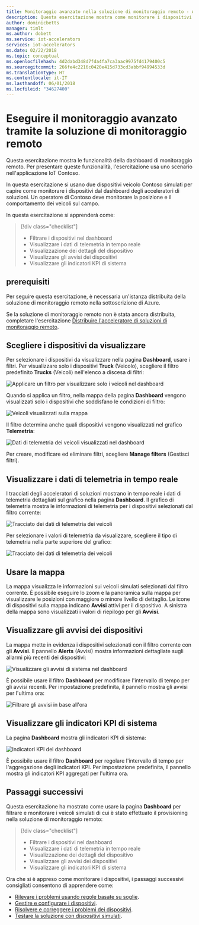 ```yaml
---
title: Monitoraggio avanzato nella soluzione di monitoraggio remoto - Azure | Microsoft Docs
description: Questa esercitazione mostra come monitorare i dispositivi con il dashboard della soluzione di monitoraggio remoto.
author: dominicbetts
manager: timlt
ms.author: dobett
ms.service: iot-accelerators
services: iot-accelerators
ms.date: 02/22/2018
ms.topic: conceptual
ms.openlocfilehash: 4d2dabd348d7fda4fa7ca3aac9975fd4179400c5
ms.sourcegitcommit: 266fe4c2216c0420e415d733cd3abbf94994533d
ms.translationtype: HT
ms.contentlocale: it-IT
ms.lasthandoff: 06/01/2018
ms.locfileid: "34627400"
---
```

# <a name="perform-advanced-monitoring-using-the-remote-monitoring-solution"></a>Eseguire il monitoraggio avanzato tramite la soluzione di monitoraggio remoto

Questa esercitazione mostra le funzionalità della dashboard di monitoraggio remoto. Per presentare queste funzionalità, l'esercitazione usa uno scenario nell'applicazione IoT Contoso.

In questa esercitazione si usano due dispositivi veicolo Contoso simulati per capire come monitorare i dispositivi dal dashboard degli acceleratori di soluzioni. Un operatore di Contoso deve monitorare la posizione e il comportamento dei veicoli sul campo.

In questa esercitazione si apprenderà come:

>[!div class="checklist"]
> * Filtrare i dispositivi nel dashboard
> * Visualizzare i dati di telemetria in tempo reale
> * Visualizzazione dei dettagli del dispositivo
> * Visualizzare gli avvisi dei dispositivi
> * Visualizzare gli indicatori KPI di sistema

## <a name="prerequisites"></a>prerequisiti

Per seguire questa esercitazione, è necessaria un'istanza distribuita della soluzione di monitoraggio remoto nella sottoscrizione di Azure.

Se la soluzione di monitoraggio remoto non è stata ancora distribuita, completare l'esercitazione [Distribuire l'acceleratore di soluzioni di monitoraggio remoto](iot-accelerators-remote-monitoring-deploy.md).

## <a name="choose-the-devices-to-display"></a>Scegliere i dispositivi da visualizzare

Per selezionare i dispositivi da visualizzare nella pagina **Dashboard**, usare i filtri. Per visualizzare solo i dispositivi **Truck** (Veicolo), scegliere il filtro predefinito **Trucks** (Veicoli) nell'elenco a discesa di filtri:

![Applicare un filtro per visualizzare solo i veicoli nel dashboard](./media/iot-accelerators-remote-monitoring-monitor/dashboardtruckfilter.png)

Quando si applica un filtro, nella mappa della pagina **Dashboard** vengono visualizzati solo i dispositivi che soddisfano le condizioni di filtro:

![Veicoli visualizzati sulla mappa](./media/iot-accelerators-remote-monitoring-monitor/dashboardtruckmap.png)

Il filtro determina anche quali dispositivi vengono visualizzati nel grafico **Telemetria**:

![Dati di telemetria dei veicoli visualizzati nel dashboard](./media/iot-accelerators-remote-monitoring-monitor/dashboardtelemetry.png)

Per creare, modificare ed eliminare filtri, scegliere **Manage filters** (Gestisci filtri).

## <a name="view-real-time-telemetry"></a>Visualizzare i dati di telemetria in tempo reale

I tracciati degli acceleratori di soluzioni mostrano in tempo reale i dati di telemetria dettagliati sul grafico nella pagina **Dashboard**. Il grafico di telemetria mostra le informazioni di telemetria per i dispositivi selezionati dal filtro corrente:

![Tracciato dei dati di telemetria dei veicoli](./media/iot-accelerators-remote-monitoring-monitor/dashboardtelemetryview.png)

Per selezionare i valori di telemetria da visualizzare, scegliere il tipo di telemetria nella parte superiore del grafico:

![Tracciato dei dati di telemetria dei veicoli](./media/iot-accelerators-remote-monitoring-monitor/dashboardselecttelemetry.png)

<!-- 05/01 - this features appears to have been removed
To pause the live telemetry display, choose **Flowing**. To re-enable the live display, choose **Pause**:

![Pause and restart telemetry display](./media/iot-accelerators-remote-monitoring-monitor/dashboardtelemetrypause.png)-->

## <a name="use-the-map"></a>Usare la mappa

La mappa visualizza le informazioni sui veicoli simulati selezionati dal filtro corrente. È possibile eseguire lo zoom e la panoramica sulla mappa per visualizzare le posizioni con maggiore o minore livello di dettaglio. Le icone di dispositivi sulla mappa indicano **Avvisi** attivi per il dispositivo. A sinistra della mappa sono visualizzati i valori di riepilogo per gli **Avvisi**.

<!-- 05/01 - cannot select a deice on the map
To view the device details, pan and zoom the map to locate the devices, then click the device on the map. The details include:

* Recent telemetry values
* Methods the device supports
* Device properties

![View device details on the dashboard](./media/iot-accelerators-remote-monitoring-monitor/dashboarddevicedetail.png)-->

## <a name="view-alerts-from-your-devices"></a>Visualizzare gli avvisi dei dispositivi

La mappa mette in evidenza i dispositivi selezionati con il filtro corrente con gli **Avvisi**. Il pannello **Alerts** (Avvisi) mostra informazioni dettagliate sugli allarmi più recenti dei dispositivi:

![Visualizzare gli avvisi di sistema nel dashboard](./media/iot-accelerators-remote-monitoring-monitor/dashboardsystemalarms.png)

È possibile usare il filtro **Dashboard** per modificare l'intervallo di tempo per gli avvisi recenti. Per impostazione predefinita, il pannello mostra gli avvisi per l'ultima ora:

![Filtrare gli avvisi in base all'ora](./media/iot-accelerators-remote-monitoring-monitor/dashboardalarmsfilter.png)

## <a name="view-the-system-kpis"></a>Visualizzare gli indicatori KPI di sistema

La pagina **Dashboard** mostra gli indicatori KPI di sistema:

![Indicatori KPI del dashboard](./media/iot-accelerators-remote-monitoring-monitor/dashboardkpis.png)

È possibile usare il filtro **Dashboard** per regolare l'intervallo di tempo per l'aggregazione degli indicatori KPI. Per impostazione predefinita, il pannello mostra gli indicatori KPI aggregati per l'ultima ora.

## <a name="next-steps"></a>Passaggi successivi

Questa esercitazione ha mostrato come usare la pagina **Dashboard** per filtrare e monitorare i veicoli simulati di cui è stato effettuato il provisioning nella soluzione di monitoraggio remoto:

<!-- Repeat task list from intro -->
>[!div class="checklist"]
> * Filtrare i dispositivi nel dashboard
> * Visualizzare i dati di telemetria in tempo reale
> * Visualizzazione dei dettagli del dispositivo
> * Visualizzare gli avvisi dei dispositivi
> * Visualizzare gli indicatori KPI di sistema

Ora che si è appreso come monitorare i dispositivi, i passaggi successivi consigliati consentono di apprendere come:

* [Rilevare i problemi usando regole basate su soglie](iot-accelerators-remote-monitoring-automate.md).
* [Gestire e configurare i dispositivi](iot-accelerators-remote-monitoring-manage.md).
* [Risolvere e correggere i problemi dei dispositivi](iot-accelerators-remote-monitoring-maintain.md).
* [Testare la soluzione con dispositivi simulati](iot-accelerators-remote-monitoring-test.md).

<!-- Next tutorials in the sequence -->